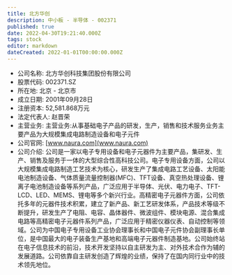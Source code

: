 ```yaml
---
title: 北方华创
description: 中小板 - 半导体 - 002371
published: true
date: 2022-04-30T19:21:40.000Z
tags: stock
editor: markdown
dateCreated: 2022-01-01T00:00:00.000Z
---
```


- 公司名称: 北方华创科技集团股份有限公司
- 股票代码: 002371.SZ
- 所在地: 北京 - 北京市
- 成立日期: 2001年09月28日
- 注册资本: 52,581.868万元
- 法定代表人: 赵晋荣
- 主营业务: 主营业务:从事基础电子产品的研发，生产，销售和技术服务业务主要产品为大规模集成电路制造设备和电子元件
- 公司官网: [www.naura.com](www.naura.com)
- 公司介绍: 公司是一家以电子专用设备和电子元器件为主要产品，集研发、生产、销售及服务于一体的大型综合性高科技公司。电子专用设备方面，公司以大规模集成电路制造工艺技术为核心，研发生产了集成电路工艺设备、太阳能电池制造设备、气体质量流量控制器(MFC)、TFT设备、真空热处理设备、锂离子电池制造设备等系列产品，广泛应用于半导体、光伏、电力电子、TFT-LCD、LED、MEMS、锂电等多个新兴行业。高精密电子元器件方面，公司依托多年的元器件技术积累，建立了新产品、新工艺研发体系，产品技术等级不断提升，研发生产了电阻、电容、晶体器件、微波组件、模块电源、混合集成电路等高精密电子元器件系列产品，广泛应用于精密仪器仪表、自动控制等领域。公司为中国电子专用设备工业协会理事长和中国电子元件协会副理事长单位，是中国最大的电子装备生产基地和高端电子元器件制造基地。公司始终站在电子信息技术的前沿，技术开发坚持以自主研发为主、对外技术合作为辅的发展道路。公司依靠自主研发创造了辉煌的业绩，保持了在国内同行业中的技术领先地位。


